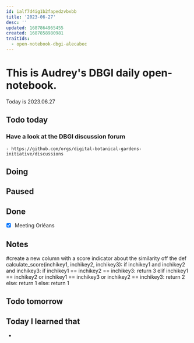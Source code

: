 ```yaml
---
id: ialf7d4ig1b2fapedzvbxbb
title: '2023-06-27'
desc: ''
updated: 1687864965455
created: 1687858980981
traitIds:
  - open-notebook-dbgi-alecabec
---
```



# This is Audrey's DBGI daily open-notebook.

Today is 2023.06.27

## Todo today

### Have a look at the DBGI discussion forum
    - https://github.com/orgs/digital-botanical-gardens-initiative/discussions

###
###

## Doing

## Paused

## Done
- [x] Meeting Orléans 

## Notes

#create a new column with a score indicator about the similarity off the 
def calculate_score(inchikey1, inchikey2, inchikey3):
    if inchikey1 and inchikey2 and inchikey3:
        if inchikey1 == inchikey2 == inchikey3:
            return 3
        elif inchikey1 == inchikey2 or inchikey1 == inchikey3 or inchikey2 == inchikey3:
            return 2
        else:
            return 1
    else:
        return 1


## Todo tomorrow

###
###
###


## Today I learned that

- 